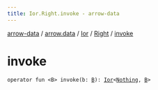 ```yaml
---
title: Ior.Right.invoke - arrow-data
---
```


[arrow-data](../../../index.html) / [arrow.data](../../index.html) / [Ior](../index.html) / [Right](index.html) / [invoke](./invoke.html)

# invoke

`operator fun <B> invoke(b: `[`B`](invoke.html#B)`): `[`Ior`](../index.html)`<`[`Nothing`](https://kotlinlang.org/api/latest/jvm/stdlib/kotlin/-nothing/index.html)`, `[`B`](invoke.html#B)`>`
